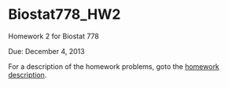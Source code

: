Biostat778_HW2
==============

Homework 2 for Biostat 778

Due: December 4, 2013

For a description of the homework problems, goto the [homework description](http://rdpeng.github.io/Biostat778_HW2/).
